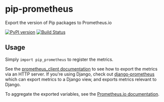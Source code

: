 # pip-prometheus
Export the version of Pip packages to Prometheus.io

[![PyPI version](https://badge.fury.io/py/pip-prometheus.svg)](http://badge.fury.io/py/pip-prometheus)
[![Build Status](https://travis-ci.org/korfuri/pip-prometheus.svg?branch=master)](https://travis-ci.org/korfuri/pip-prometheus)

## Usage

Simply `import pip_prometheus` to register the metrics.

See the [prometheus_client documentation](https://github.com/prometheus/client_python) to see how to export the
metrics via an HTTP server. If you're using Django, check out
[django-prometheus](https://github.com/korfuri/django-prometheus) which can export metrics to a Django view, and
exports metrics relevant to Django.

To aggregate the exported variables, see the [Prometheus.io documentation](http://prometheus.io/).
